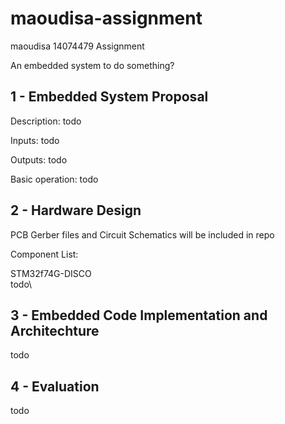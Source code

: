 # maoudisa-assignment
maoudisa 14074479 Assignment

An embedded system to do something?

## 1 - Embedded System Proposal

Description: todo

Inputs: todo

Outputs: todo

Basic operation: todo
## 2 - Hardware Design

PCB Gerber files and Circuit Schematics will be included in repo

Component List:

STM32f74G-DISCO\
todo\

## 3 - Embedded Code Implementation and Architechture
todo

## 4 - Evaluation 
todo
